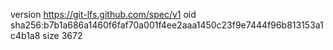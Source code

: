version https://git-lfs.github.com/spec/v1
oid sha256:b7b1a686a1460f6faf70a001f4ee2aaa1450c23f9e7444f96b813153a1c4b1a8
size 3672
